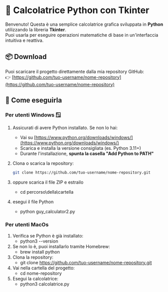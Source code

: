 # 🧮 Calcolatrice Python con Tkinter

Benvenuto! Questa è una semplice calcolatrice grafica sviluppata in **Python** utilizzando la libreria **Tkinter**.  
Puoi usarla per eseguire operazioni matematiche di base in un'interfaccia intuitiva e reattiva.

## 📦 Download

Puoi scaricare il progetto direttamente dalla mia repository GitHub:  
👉 [https://github.com/tuo-username/nome-repository](https://github.com/tuo-username/nome-repository)

## 🚀 Come eseguirla

### Per utenti **Windows** 🪟

1. Assicurati di avere Python installato. Se non lo hai:
   - Vai su [https://www.python.org/downloads/windows/](https://www.python.org/downloads/windows/)
   - Scarica e installa la versione consigliata (es. Python 3.11+)
   - Durante l'installazione, **spunta la casella "Add Python to PATH"**

2. Clona o scarica la repository:
   ```bash
   git clone https://github.com/tuo-username/nome-repository.git

3. oppure scarica il file ZIP e estrailo
   - cd percorso\della\cartella

4. esegui il file Python
   - python guy_calculator2.py

###  Per utenti **MacOs**

1. Verifica se Python è già installato:
   - python3 --version
2. Se non lo è, puoi installarlo tramite Homebrew:
   - brew install python
3. Clona la repository:
   - git clone https://github.com/tuo-username/nome-repository.git
4. Vai nella cartella del progetto:
   - cd nome-repository
5. Esegui la calcolatrice:
   - python3 calcolatrice.py


